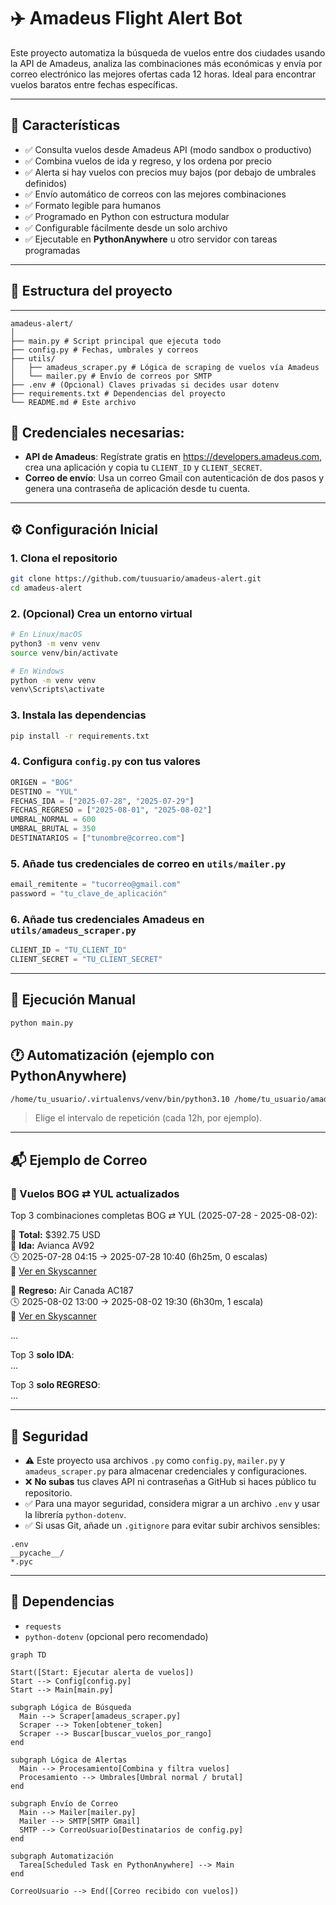 # ✈️ Amadeus Flight Alert Bot

Este proyecto automatiza la búsqueda de vuelos entre dos ciudades usando la API de Amadeus, analiza las combinaciones más económicas y envía por correo electrónico las mejores ofertas cada 12 horas. Ideal para encontrar vuelos baratos entre fechas específicas.

---

## 🚀 Características

- ✅ Consulta vuelos desde Amadeus API (modo sandbox o productivo)
- ✅ Combina vuelos de ida y regreso, y los ordena por precio
- ✅ Alerta si hay vuelos con precios muy bajos (por debajo de umbrales definidos)
- ✅ Envío automático de correos con las mejores combinaciones
- ✅ Formato legible para humanos
- ✅ Programado en Python con estructura modular
- ✅ Configurable fácilmente desde un solo archivo
- ✅ Ejecutable en **PythonAnywhere** u otro servidor con tareas programadas

---

## 📁 Estructura del proyecto
---
```
amadeus-alert/
│
├── main.py # Script principal que ejecuta todo
├── config.py # Fechas, umbrales y correos
├── utils/
│   ├── amadeus_scraper.py # Lógica de scraping de vuelos vía Amadeus
│   └── mailer.py # Envío de correos por SMTP
├── .env # (Opcional) Claves privadas si decides usar dotenv
├── requirements.txt # Dependencias del proyecto
└── README.md # Este archivo
```
## 🔑 Credenciales necesarias:

- **API de Amadeus**: Regístrate gratis en https://developers.amadeus.com, crea una aplicación y copia tu `CLIENT_ID` y `CLIENT_SECRET`.
- **Correo de envío**: Usa un correo Gmail con autenticación de dos pasos y genera una contraseña de aplicación desde tu cuenta.

---

## ⚙️ Configuración Inicial

### 1. Clona el repositorio
```bash
git clone https://github.com/tuusuario/amadeus-alert.git
cd amadeus-alert
```

### 2. (Opcional) Crea un entorno virtual
```bash
# En Linux/macOS
python3 -m venv venv
source venv/bin/activate

# En Windows
python -m venv venv
venv\Scripts\activate
```

### 3. Instala las dependencias
```bash
pip install -r requirements.txt
```

### 4. Configura `config.py` con tus valores
```python
ORIGEN = "BOG"
DESTINO = "YUL"
FECHAS_IDA = ["2025-07-28", "2025-07-29"]
FECHAS_REGRESO = ["2025-08-01", "2025-08-02"]
UMBRAL_NORMAL = 600
UMBRAL_BRUTAL = 350
DESTINATARIOS = ["tunombre@correo.com"]
```

### 5. Añade tus credenciales de correo en `utils/mailer.py`
```python
email_remitente = "tucorreo@gmail.com"
password = "tu_clave_de_aplicación"
```

### 6. Añade tus credenciales Amadeus en `utils/amadeus_scraper.py`
```python
CLIENT_ID = "TU_CLIENT_ID"
CLIENT_SECRET = "TU_CLIENT_SECRET"
```

---

## 🧪 Ejecución Manual
```bash
python main.py
```

## 🕐 Automatización (ejemplo con PythonAnywhere)
```bash
/home/tu_usuario/.virtualenvs/venv/bin/python3.10 /home/tu_usuario/amadeus-alert/main.py
```
> Elige el intervalo de repetición (cada 12h, por ejemplo).

---

## 📬 Ejemplo de Correo

### 🛫 Vuelos BOG ⇄ YUL actualizados

Top 3 combinaciones completas BOG ⇄ YUL (2025-07-28 - 2025-08-02):

💼 **Total:** $392.75 USD  
🛫 **Ida:** Avianca AV92  
🕓 2025-07-28 04:15 → 2025-07-28 10:40 (6h25m, 0 escalas)  
🔗 [Ver en Skyscanner](https://www.skyscanner.com/...)

🛬 **Regreso:** Air Canada AC187  
🕓 2025-08-02 13:00 → 2025-08-02 19:30 (6h30m, 1 escala)  
🔗 [Ver en Skyscanner](https://www.skyscanner.com/...)

...

Top 3 **solo IDA**:  
...

Top 3 **solo REGRESO**:  
...

---


## 🔐 Seguridad

- ⚠️ Este proyecto usa archivos `.py` como `config.py`, `mailer.py` y `amadeus_scraper.py` para almacenar credenciales y configuraciones.
- ❌ **No subas** tus claves API ni contraseñas a GitHub si haces público tu repositorio.
- ✅ Para una mayor seguridad, considera migrar a un archivo `.env` y usar la librería `python-dotenv`.
- ✅ Si usas Git, añade un `.gitignore` para evitar subir archivos sensibles:

```gitignore
.env
__pycache__/
*.pyc
```

---

## 📌 Dependencias
- `requests`  
- `python-dotenv` (opcional pero recomendado)


```mermaid
graph TD

Start([Start: Ejecutar alerta de vuelos])
Start --> Config[config.py]
Start --> Main[main.py]

subgraph Lógica de Búsqueda
  Main --> Scraper[amadeus_scraper.py]
  Scraper --> Token[obtener_token]
  Scraper --> Buscar[buscar_vuelos_por_rango]
end

subgraph Lógica de Alertas
  Main --> Procesamiento[Combina y filtra vuelos]
  Procesamiento --> Umbrales[Umbral normal / brutal]
end

subgraph Envío de Correo
  Main --> Mailer[mailer.py]
  Mailer --> SMTP[SMTP Gmail]
  SMTP --> CorreoUsuario[Destinatarios de config.py]
end

subgraph Automatización
  Tarea[Scheduled Task en PythonAnywhere] --> Main
end

CorreoUsuario --> End([Correo recibido con vuelos])

```
